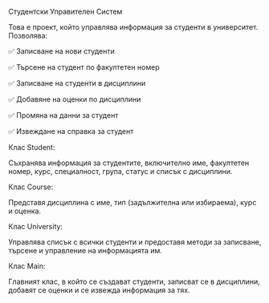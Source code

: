 Студентски Управителен Систем

Това е проект, който управлява информация за студенти в университет. Позволява:

✅ Записване на нови студенти 

✅ Търсене на студент по факултетен номер

✅ Записване на студенти в дисциплини

✅ Добавяне на оценки по дисциплини

✅ Промяна на данни за студент

✅ Извеждане на справка за студент

Клас Student:

Съхранява информация за студентите, включително име, факултетен номер, курс, специалност, група, статус и списък с дисциплини.

Клас Course:

Представя дисциплина с име, тип (задължителна или избираема), курс и оценка.

Клас University:

Управлява списък с всички студенти и предоставя методи за записване, търсене и управление на информацията им.

Клас Main:

Главният клас, в който се създават студенти, записват се в дисциплини, добавят се оценки и се извежда информация за тях.
